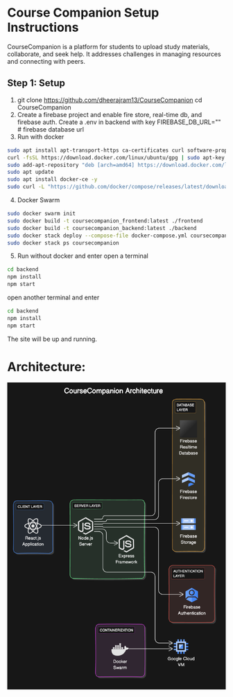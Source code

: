 # Course Companion Setup Instructions
CourseCompanion is a platform for students to upload study materials, collaborate, and seek help. It addresses challenges in managing resources and connecting with peers.


## Step 1: Setup

1. git clone https://github.com/dheerajram13/CourseCompanion
cd CourseCompanion
2. Create a firebase project and enable fire store, real-time db, and firebase auth. Create a .env in backend with key FIREBASE_DB_URL="" # firebase database url
3. Run with docker 
 ```bash
sudo apt install apt-transport-https ca-certificates curl software-properties-common -y
curl -fsSL https://download.docker.com/linux/ubuntu/gpg | sudo apt-key add -
sudo add-apt-repository "deb [arch=amd64] https://download.docker.com/linux/ubuntu $(lsb_release -cs) stable"
sudo apt update
sudo apt install docker-ce -y
sudo curl -L "https://github.com/docker/compose/releases/latest/download/docker-compose-$(uname -s)-$(uname -m)" -o /usr/local/
```
4. Docker Swarm 
 ```bash
sudo docker swarm init
sudo docker build -t coursecompanion_frontend:latest ./frontend
sudo docker build -t coursecompanion_backend:latest ./backend
sudo docker stack deploy --compose-file docker-compose.yml coursecompanion
sudo docker stack ps coursecompanion
  ```

5. Run without docker and enter 
open a terminal 
 ```bash
cd backend 
npm install 
npm start 
  ```
open another terminal and enter
 ```bash
cd backend 
npm install 
npm start 
  ```


The site will be up and running. 


# Architecture: 

![Diagram](images/diagram.png)
